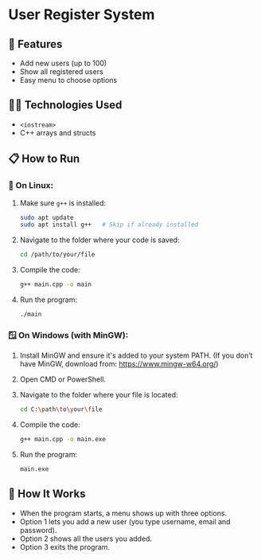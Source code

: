 # User Register System

## 🚀 Features

- Add new users (up to 100)
- Show all registered users
- Easy menu to choose options

## 🧑‍💻 Technologies Used

- `<iostream>`
- C++ arrays and structs

## 📋 How to Run

### 🐧 On Linux:

1. Make sure `g++` is installed:
   ```bash
   sudo apt update
   sudo apt install g++   # Skip if already installed
   ```

2. Navigate to the folder where your code is saved:
   ```bash
   cd /path/to/your/file
   ```

3. Compile the code:
   ```bash
   g++ main.cpp -o main
   ```

4. Run the program:
   ```bash
   ./main
   ```

### 🪟 On Windows (with MinGW):

1. Install MinGW and ensure it's added to your system PATH.
   (If you don’t have MinGW, download from: https://www.mingw-w64.org/)

2. Open CMD or PowerShell.

3. Navigate to the folder where your file is located:
   ```bash
   cd C:\path\to\your\file
   ```

4. Compile the code:
   ```bash
   g++ main.cpp -o main.exe
   ```

5. Run the program:
   ```bash
   main.exe
   ```

## 🤖 How It Works

- When the program starts, a menu shows up with three options.
- Option 1 lets you add a new user (you type username, email and password).
- Option 2 shows all the users you added.
- Option 3 exits the program.

